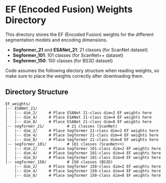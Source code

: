 # EF (Encoded Fusion) Weights Directory

This directory stores the EF (Encoded Fusion) weights for the different segmentation models and encoding dimensions.


- **Segformer_21** and **ESANet_21**: 21 classes (for ScanNet dataset)
- **Segformer_101**: 101 classes (for ScanNet++ dataset) 
- **Segformer_150**: 150 classes (for BS3D dataset)

Code assumes the following diectory structure when reading weights, so make sure to place the weights correctly after downloading them.
## Directory Structure

```
EF_weights/
|-- ESANet_21/
│   |-- dim_2/     # Place ESANet 21-class dim=2 EF weights here
│   |-- dim_4/     # Place ESANet 21-class dim=4 EF weights here
│   |-- dim_8/     # Place ESANet 21-class dim=8 EF weights here
|-- segformer_21/          # 21 classes (ScanNet)
│   |-- dim_2/     # Place Segformer 21-class dim=2 EF weights here
│   |-- dim_4/     # Place Segformer 21-class dim=4 EF weights here
│   |-- dim_8/     # Place Segformer 21-class dim=8 EF weights here
|-- segformer_101/         # 101 classes (ScanNet++)
│   |-- dim_2/     # Place Segformer 101-class dim=2 EF weights here
│   |-- dim_4/     # Place Segformer 101-class dim=4 EF weights here
│   |-- dim_8/     # Place Segformer 101-class dim=8 EF weights here
|-- segformer_150/         # 150 classes (BS3D)
    |-- dim_2/     # Place Segformer 150-class dim=2 EF weights here
    |-- dim_4/     # Place Segformer 150-class dim=4 EF weights here
    |-- dim_8/     # Place Segformer 150-class dim=8 EF weights here
```
